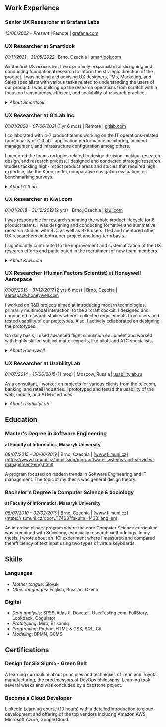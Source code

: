 ## Work Experience

### **Senior UX Researcher** at Grafana Labs
*13/06/2022 – Present* | Remote | [grafana.com](grafana.com)

<!-- Hands-on work: Framework for usability benchmarking at scale; ResearchOps: tools procurement, research panel, documentation -->


### **UX Researcher** at Smartlook
*01/11/2021 – 31/05/2022* | Brno, Czechia | [smartlook.com](smartlook.com)

As the first UX researcher, I was primarily responsible for designing and conducting foundational research to inform the strategic direction of the product. I was helping and advising UX designers, PMs, Marketing, and Sales specialists with various tasks related to understanding the users of our product. I was building up the research operations from scratch with a focus on transparency, efficient, and scalability of research practice. 

<details>
	<summary><i>About Smartlook</i></summary>
	Smartlook is an early-stage technology startup developing a digital experience monitoring tool. The core of the product is an advanced session replays engine enhanced with various analytical and monitoring functionalities. In late 2020, Smartlook secured a €3M investment in series A and aims for rapid growth and expansion in upcoming years. A few months after I left, Smarlook was acquired by Cisco.
</details>


### **UX Researcher** at GitLab Inc.
*01/01/2020 – 07/06/2021* (1 yr 6 mos) | Remote | [gitlab.com](https://gitlab.com)

I collaborated with 4-7 product teams working on the IT operations-related functionality of GitLab – application performance monitoring, incident management, and infrastructure configuration among others.

I mentored the teams on topics related to design decision-making, research design, and research process. I designed and conducted strategic research studies tackling high-impact product areas and studies that required high expertise, like the Kano model, comparative navigation evaluation, or benchmarking surveys.

<details>
	<summary><i>About GitLab</i></summary>
	GitLab is a web-based DevOps lifecycle platform used by more than 30 milion users. The company is one of the biggest all-remote companies in the world with unique company culture. I worked there during its pre-IPO unicorn period.
</details>

    
### **UX Researcher** at Kiwi.com
*01/01/2018 – 31/12/2019* (2 yrs) | Brno, Czechia | [kiwi.com](https://kiwi.com)

I was responsible for research spanning the whole product lifecycle for 6 product teams. I was designing and conducting formative and summative research studies with B2C as well as B2B users. I led and mentored other UX researchers on both a per-project and long-term basis.

I significantly contributed to the improvement and systematization of the UX research efforts and participated in the recruitment of new team members.
 
 <details>
	<summary><i>About Kiwi.com</i></summary>
	Kiwi.com's product is a travel search engine and OTA in one. The algorithms behind it create efficient combinations of air and ground transport, ride-hailing that cannot be found anywhere else. Kiwi.com is one of the most successful Czech startups with a turnover of more than €1.3Bn in 2019.
</details>
 
### **UX Researcher** (Human Factors Scientist) at Honeywell Aerospace
*01/07/2015 – 31/12/2017* (2 yrs 6 mos) | Brno, Czechia | [aerospace.honeywell.com](https://aerospace.honeywell.com/)

I worked on R&D projects aimed at introducing modern technologies, primarily multimodal interaction, to the aircraft cockpit. I designed and conducted research studies where I collected requirements from users and tested usability of our prototypes. Also, I actively collaborated on designing the prototypes.

On daily basis, I used advanced flight simulation equipment and worked with highly skilled subject matter experts, like pilots and ATC specialists.

<details>
	<summary><i>About Honeywell</i></summary>
	Honeywell International Inc. is a giant multinational conglomerate producing everything from to shoes and ACs to cockpit systems and spacecraft parts.
</details>

    
### UX Researcher at UsabilityLab
*01/07/2014 – 15/06/2015* (11 mos) | Moscow, Russia | [usabilitylab.ru](https://usabilitylab.ru)

As a consultant, I worked on projects for various clients from the telecom, banking, and retail industries. I prototyped and tested the usability of the web, mobile, and ATM interfaces.

<details>
	<summary><i>About UsabilityLab</i></summary>
	UsabilityLab LLC is one of the biggest and oldest usability consultancy firms in Russia. 
</details>
    

## Education
### Master's Degree in Software Engineering
**at Faculty of Informatics, Masaryk University**

*08/07/2015 – 30/06/2019* | Brno, Czechia | [www.fi.muni.cz](https://www.fi.muni.cz/admission/mgr/software-systems-and-services-management-eng.html)

A program focused on modern trends in Software Engineering and IT management. The topic of my thesis was general design theory.

### Bachelor's Degree in Computer Science & Sociology
**at Faculty of Informatics, Masaryk University**

*08/07/2010 – 02/02/2015* | Brno, Czechia | [www.fi.muni.cz](https://is.muni.cz/obory/17463?fakulta=1433;lang=en)

An interdisciplinary program where the core Computer Science curriculum was combined with Sociology, especially research methodology. In my thesis, I wrote about an HCI experiment where I measured and compared the efficiency of text input using two types of virtual keyboards. 

## Skills
### Languages
- *Mother tongue*: Slovak
- *Other languages*: English, Russian, Czech

### Digital
- *Data analysis*: SPSS, Atlas.ti, Dovetail, UserTesting.com, FullStory, Lookback, Cogulator
- *Prototyping*: Miro, Balsamiq
- *Programing*: Python, HTML & CSS, SQL, Git
- *Modeling*: BPMN, GOMS

## Certifications
### Design for Six Sigma - Green Belt
A learning curriculum about principles and techniques of Lean and Toyota manufacturing, the predecessors of DevOps philosophy. Learning took several weeks and was concluded by a capstone project.

### Become a Cloud Developer
[LinkedIn Learning course](https://www.linkedin.com/learning/paths/become-a-cloud-developer) (10 hours) with a detailed introduction to cloud development and offering of the top vendors including Amazon AWS, Microsoft Azure, Google Cloud.
